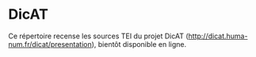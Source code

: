 # DicAT

Ce répertoire recense les sources TEI du projet DicAT (http://dicat.huma-num.fr/dicat/presentation), bientôt disponible en ligne.
